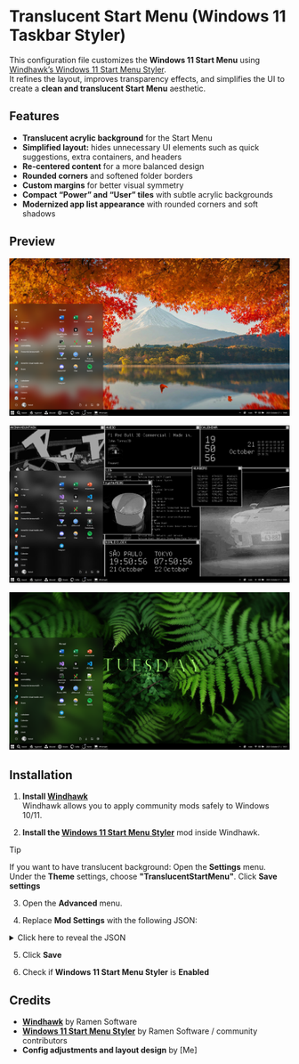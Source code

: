 # Translucent Start Menu (Windows 11 Taskbar Styler)

This configuration file customizes the **Windows 11 Start Menu** using [Windhawk’s Windows 11 Start Menu Styler](https://windhawk.net/mods/windows-11-start-menu-styler).  
It refines the layout, improves transparency effects, and simplifies the UI to create a **clean and translucent Start Menu** aesthetic.

## Features

- **Translucent acrylic background** for the Start Menu  
- **Simplified layout:** hides unnecessary UI elements such as quick suggestions, extra containers, and headers  
- **Re-centered content** for a more balanced design  
- **Rounded corners** and softened folder borders  
- **Custom margins** for better visual symmetry  
- **Compact “Power” and “User” tiles** with subtle acrylic backgrounds  
- **Modernized app list appearance** with rounded corners and soft shadows  

## Preview
![Preview 1](images/Preview_1.png)

![Preview 2](images/Preview_2.png)

![Preview 3](images/Preview_3.png)

## Installation

1. **Install [Windhawk](https://windhawk.net/)**  
   Windhawk allows you to apply community mods safely to Windows 10/11.

2. **Install the [Windows 11 Start Menu Styler](https://windhawk.net/mods/windows-11-start-menu-styler)** mod inside Windhawk.

> [!TIP]
> If you want to have translucent background: Open the **Settings** menu. Under the **Theme** settings, choose **"TranslucentStartMenu"**. Click **Save settings**

3. Open the **Advanced** menu.

4. Replace **Mod Settings** with the following JSON:

<details>
  <summary>Click here to reveal the JSON</summary>
  
  ```json
   {
     "controlStyles[0].target": "Windows.UI.Xaml.Controls.Grid#UndockedRoot",
     "controlStyles[0].styles[0]": "Visibility=Visible",
     "controlStyles[0].styles[1]": "Width=348",
     "controlStyles[0].styles[2]": "Margin=132,-42,-132,0",
     "controlStyles[1].target": "Windows.UI.Xaml.Controls.Grid#AllAppsRoot",
     "controlStyles[1].styles[0]": "Visibility=Visible",
     "controlStyles[1].styles[1]": "Width=320",
     "controlStyles[1].styles[2]": "Margin=-830,-42,830,0",
     "controlStyles[2].target": "Windows.UI.Xaml.Controls.Grid#ShowMoreSuggestions",
     "controlStyles[2].styles[0]": "Visibility=Collapsed",
     "controlStyles[3].target": "Windows.UI.Xaml.Controls.Grid#SuggestionsParentContainer",
     "controlStyles[3].styles[0]": "Visibility=Collapsed",
     "controlStyles[4].target": "Windows.UI.Xaml.Controls.Grid#TopLevelSuggestionsListHeader",
     "controlStyles[4].styles[0]": "Visibility=Collapsed",
     "controlStyles[5].target": "StartDocked.SearchBoxToggleButton",
     "controlStyles[5].styles[0]": "Height=0",
     "controlStyles[5].styles[1]": "Width=0",
     "controlStyles[6].target": "Windows.UI.Xaml.Controls.Grid#TopLevelRoot > Windows.UI.Xaml.Controls.Border",
     "controlStyles[6].styles[0]": "Visibility=Collapsed",
     "controlStyles[7].target": "Windows.UI.Xaml.Controls.Button#CloseAllAppsButton",
     "controlStyles[7].styles[0]": "Visibility=Collapsed",
     "controlStyles[8].target": "StartDocked.PowerOptionsView",
     "controlStyles[8].styles[0]": "Margin=-560,0,0,0",
     "controlStyles[9].target": "StartDocked.UserTileView",
     "controlStyles[9].styles[0]": "Visibility=Visible",
     "controlStyles[9].styles[1]": "Margin=20,0,0,0",
     "controlStyles[10].target": "StartMenu.PinnedList",
     "controlStyles[10].styles[0]": "Height=504",
     "controlStyles[11].target": "StartMenu.ExpandedFolderList > Grid > Border",
     "controlStyles[11].styles[0]": "Margin=-40,0,40,0",
     "controlStyles[11].styles[1]": "Width=325",
     "controlStyles[12].target": "StartMenu.ExpandedFolderList > Grid > Grid",
     "controlStyles[12].styles[0]": "CornerRadius=8",
     "controlStyles[12].styles[1]": "Margin=-85,0,0,0",
     "controlStyles[12].styles[2]": "Width=350",
     "controlStyles[13].target": "StartMenu.ExpandedFolderList > Grid > Grid > Microsoft.UI.Xaml.Controls.PipsPager#PinnedListPipsPager",
     "controlStyles[13].styles[0]": "Margin=-15,0,0,0",
     "controlStyles[14].target": "Rectangle[4]",
     "controlStyles[14].styles[0]": "Margin=0,-20,0,0",
     "controlStyles[15].target": "Grid#TopLevelSuggestionsContainer",
     "controlStyles[15].styles[0]": "Visibility=Collapsed",
     "controlStyles[16].target": "StartDocked.AppListView",
     "controlStyles[16].styles[0]": "Margin=38,0,-38,0",
     "controlStyles[16].styles[1]": "CornerRadius=20",
     "controlStyles[17].target": "StartDocked.StartSizingFrame",
     "controlStyles[17].styles[0]": "Margin=-13,13,0,0",
     "controlStyles[17].styles[1]": "Background:=<AcrylicBrush TintColor=\"{ThemeResource CardStrokeColorDefaultSolid}\" FallbackColor=\"{ThemeResource CardStrokeColorDefaultSolid}\" TintOpacity=\"0\" TintLuminosityOpacity=\"0.5\" Opacity=\"1\"/>",
     "controlStyles[18].target": "StartDocked.NavigationPaneButton#PowerButton > Windows.UI.Xaml.Controls.Grid@CommonStates > Windows.UI.Xaml.Controls.Border#BackgroundBorder",
     "controlStyles[18].styles[0]": "Background:=<AcrylicBrush TintColor=\"{ThemeResource CardStrokeColorDefaultSolid}\" FallbackColor=\"{ThemeResource CardStrokeColorDefaultSolid}\" TintOpacity=\"0\" TintLuminosityOpacity=\"0.05\" Opacity=\"1\"/>",
     "controlStyles[18].styles[1]": "BorderBrush@Normal:=<AcrylicBrush TintColor=\"{ThemeResource SurfaceStrokeColorDefault}\" FallbackColor=\"{ThemeResource SurfaceStrokeColorDefault}\" TintOpacity=\"0\" TintLuminosityOpacity=\".1\" Opacity=\"1\"/>",
     "controlStyles[18].styles[2]": "CornerRadius=30",
     "controlStyles[18].styles[3]": "BorderThickness=0",
     "controlStyles[18].styles[4]": "Margin=0",
     "controlStyles[18].styles[5]": "BorderBrush@PointerOver:=<AcrylicBrush TintColor=\"{ThemeResource SystemAccentColor}\" FallbackColor=\"{ThemeResource SystemAccentColor}\" TintOpacity=\".8\" TintLuminosityOpacity=\".5\" Opacity=\"1\"/>",
     "theme": "TranslucentStartMenu",
     "controlStyles[19].target": "Windows.UI.Xaml.Controls.Grid#RootGrid",
     "controlStyles[19].styles[0]": "Background:=<AcrylicBrush TintColor=\"#000000\" FallbackColor=\"#000000\" TintOpacity=\"1.0\" TintLuminosityOpacity=\"0.0\" Opacity=\"0.3\"/>",
     "controlStyles[19].styles[1]": "BorderBrush:=<AcrylicBrush TintColor=\"#000000\" FallbackColor=\"#000000\" TintOpacity=\"1.0\" TintLuminosityOpacity=\"0.0\" Opacity=\"0.3\"/>",
     "controlStyles[11].styles[2]": "Background:=<AcrylicBrush TintColor=\"{ThemeResource CardStrokeColorDefaultSolid}\" FallbackColor=\"{ThemeResource CardStrokeColorDefaultSolid}\" TintOpacity=\"0\" TintLuminosityOpacity=\"0.5\" Opacity=\"1\"/>",
     "controlStyles[16].styles[2]": "Background:=<AcrylicBrush TintColor=\"{ThemeResource CardStrokeColorDefaultSolid}\" FallbackColor=\"{ThemeResource CardStrokeColorDefaultSolid}\" TintOpacity=\"0\" TintLuminosityOpacity=\"0.05\" Opacity=\"1\"/>"
   }
```
  
</details>

5. Click **Save**

6. Check if **Windows 11 Start Menu Styler** is **Enabled**

## Credits

- **[Windhawk](https://windhawk.net/)** by Ramen Software  
- **[Windows 11 Start Menu Styler](https://windhawk.net/mods/windows-11-start-menu-styler)** by Ramen Software / community contributors  
- **Config adjustments and layout design** by [Me]

